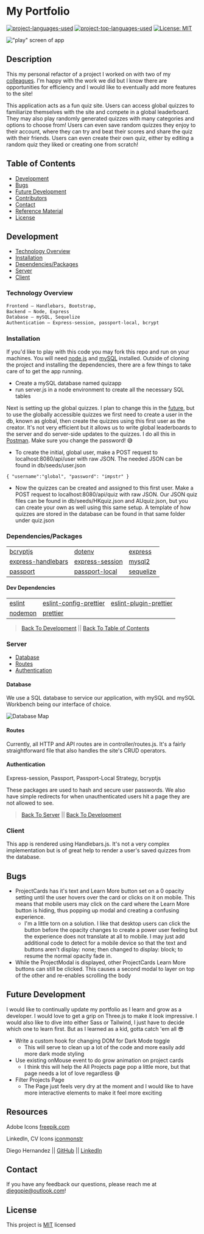 # My Portfolio

[![project-languages-used](https://img.shields.io/github/languages/count/diegopie/The-Smartest-Among-Us?color=important)](https://github.com/Diegopie/portfolio)
[![project-top-languages-used](https://img.shields.io/github/languages/top/diegopie/The-Smartest-Among-Us?color=important)](https://github.com/Diegopie/portfolio)
[![License: MIT](https://img.shields.io/badge/License-MIT-yellow.svg)](https://opensource.org/licenses/MIT)

!["play" screen of app](./public/assets/img/app.png)

## Description

This my personal refactor of a project I worked on with two of my [colleagues](#Contributors). I'm happy with the work we did but I know there are opportunities for efficiency and I would like to eventually add more features to the site!

This application acts as a fun quiz site. Users can access global quizzes to familiarize themselves with the site and compete in a global leaderboard. They may also play randomly generated quizzes with many categories and options to choose from! Users can even save random quizzes they enjoy to their account, where they can try and beat their scores and share the quiz with their friends. Users can even create their own quiz, either by editing a random quiz they liked or creating one from scratch!

&NewLine;
&NewLine;

## Table of Contents

- [Development](#Development)
- [Bugs](#Bugs)
- [Future Development](#Future-Development)
- [Contributors](#Contributors)
- [Contact](#Contact)
- [Reference Material](#Reference-Material)
- [License](#License)

## Development

- [Technology Overview](#Technology-Overview)
- [Installation](#Installation)
- [Dependencies/Packages](#Dependencies/Packages)
- [Server](#Server)
- [Client](#Client)

### Technology Overview

&NewLine;
&NewLine;

```sh
Frontend – Handlebars, Bootstrap,  
Backend – Node, Express
Database – mySQL, Sequelize
Authentication – Express-session, passport-local, bcrypt
```

### Installation

If you'd like to play with this code you may fork this repo and run on your machines. You will need [node.js](https://nodejs.org/en/) and [mySQL](https://dev.mysql.com/downloads/mysql/) installed. Outside of cloning the project and installing the dependencies, there are a few things to take care of to get the app running.

- Create a mySQL database named quizapp
- run server.js in a node environment to create all the necessary SQL tables

Next is setting up the global quizzes. I plan to change this in the [future](#Future-Development), but to use the globally accessible quizzes we first need to create a user in the db, known as global, then create the quizzes using this first user as the creator. It's not very efficient but it allows us to write global leaderboards to the server and do server-side updates to the quizzes. I do all this in [Postman](https://www.postman.com/downloads/). Make sure you change the password! 😅

- To create the initial, global user, make a POST request to localhost:8080/api/user with raw JSON. The needed JSON can be found in db/seeds/user.json

`{
  "username":"global",
  "password": "impstr"
}`

- Now the quizzes can be created and assigned to this first user. Make a POST request to localhost:8080/api/quiz with raw JSON. Our JSON quiz files can be found in db/seeds/HKquiz.json and AUquiz.json, but you can create your own as well using this same setup. A template of how quizzes are stored in the database can be found in that same folder under quiz.json


&NewLine;
&NewLine;

### Dependencies/Packages

&NewLine;
&NewLine;

| | | |
| ------ | ------ | ------ |
| [bcryptjs](https://www.npmjs.com/package/bcryptjs) |  [dotenv](https://www.npmjs.com/package/dotenv) | [express](https://www.npmjs.com/package/express) |
| [express-handlebars](https://www.npmjs.com/package/express-handlebars) | [express-session](https://www.npmjs.com/package/express-session)  | [mysql2](https://www.npmjs.com/package/mysql2) |
| [passport](https://www.npmjs.com/package/passport) | [passport-local](https://www.npmjs.com/package/passport-local)  | [sequelize](https://www.npmjs.com/package/sequelize) |

&NewLine;
&NewLine;

#### Dev Dependencies

&NewLine;
&NewLine;

| | | |
| ------ | ------ | ------ |
| [eslint](https://www.npmjs.com/package/eslint) | [eslint-config-prettier](https://www.npmjs.com/package/eslint-config-prettier) | [eslint-plugin-prettier](https://www.npmjs.com/package/eslint-plugin-prettier)|
| [nodemon](https://www.npmjs.com/package/nodemon) | [prettier](https://www.npmjs.com/package/prettier) |

&NewLine;
&NewLine;

> [Back To Development](#Development) || [Back To Table of Contents](#Table-of-Contents)

### Server

- [Database](#Database)
- [Routes](#Routes)
- [Authentication](#Authentication)

#### Database

&NewLine;
&NewLine;

We use a SQL database to service our application, with mySQL and mySQL Workbench being our interface of choice.

![Database Map](./public/assets/img/dbmap.png)

#### Routes

Currently, all HTTP and API routes are in controller/routes.js. It's a fairly straightforward file that also handles the site's CRUD operators.

#### Authentication

Express-session, Passport, Passport-Local Strategy, bcryptjs

These packages are used to hash and secure user passwords. We also have simple redirects for when unauthenticated users hit a page they are not allowed to see.

> [Back To Server](#Server) || [Back To Development](#Development)

### Client

This app is rendered using Handlebars.js. It's not a very complex implementation but is of great help to render a user's saved quizzes from the database.

## Bugs

- ProjectCards has it's text and Learn More button set on a 0 opacity setting until the user hovers over the card or clicks on it on mobile. This means that mobile users may click on the card where the Learn More button is hiding, thus popping up modal and creating a confusing experience.
  - I'm a little torn on a solution. I like that desktop users can click the button before the opacity changes to create a power user feeling but the experience does not translate at all to mobile. I may just add additional code to detect for a mobile device so that the text and buttons aren't display: none; then changed to display: block; to resume the normal opacity fade in.
- While the ProjectModal is displayed, other ProjectCards Learn More buttons can still be clicked. This causes a second modal to layer on top of the other and re-enables scrolling the body

## Future Development

I would like to continually update my portfolio as I learn and grow as a developer. I would love to get a grip on Three.js to make it look impressive. I would also like to dive into either Sass or Tailwind, I just have to decide which one to learn first. But as I learned as a kid, gotta catch 'em all 😎

- Write a custom hook for changing DOM for Dark Mode toggle
  - This will serve to clean up a lot of the code and more easily add more dark mode styling
- Use existing onMouse event to do grow animation on project cards
  - I think this will help the All Projects page pop a little more, but that page needs a lot of love regardless 😅
- Filter Projects Page
  - The Page just feels very dry at the moment and I would like to have more interactive elements to make it feel more exciting 

## Resources

Adobe Icons [freepik.com](https://www.freepik.com)

LinkedIn, CV Icons [iconmonstr](https://iconmonstr.com/)

Diego Hernandez || [GitHub](https://github.com/Diegopie) || [LinkedIn](https://www.linkedin.com/in/diego-hernandez-7327381b2/)

## Contact

If you have any feedback our questions, please reach me at diegopie@outlook.com!

## License

This project is [MIT](https://choosealicense.com/licenses/mit/) licensed